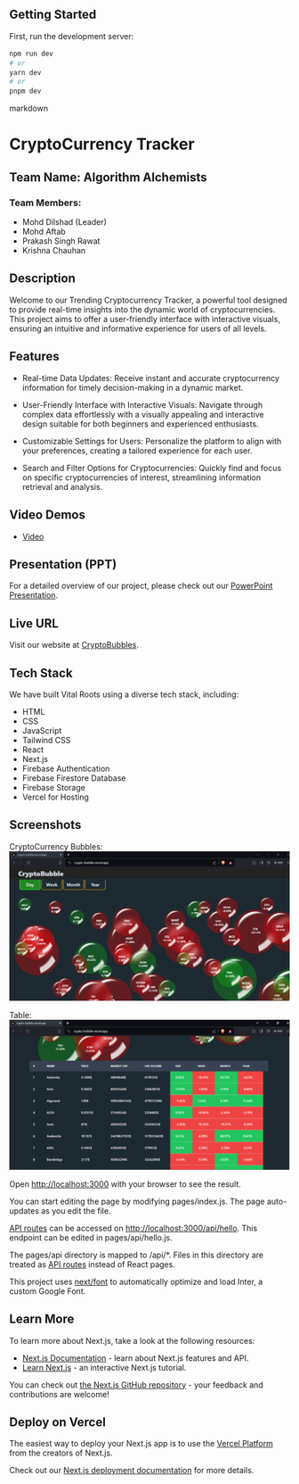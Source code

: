 ## Getting Started

First, run the development server:

```bash
npm run dev
# or
yarn dev
# or
pnpm dev
```



markdown
# CryptoCurrency Tracker

## Team Name: Algorithm Alchemists

### Team Members:
- Mohd Dilshad (Leader)
- Mohd Aftab
- Prakash Singh Rawat
- Krishna Chauhan

## Description
Welcome to our Trending Cryptocurrency Tracker, a powerful tool designed to provide real-time insights into the dynamic world of cryptocurrencies. This project aims to offer a user-friendly interface with interactive visuals, ensuring an intuitive and informative experience for users of all levels.

## Features
- Real-time Data Updates:
Receive instant and accurate cryptocurrency information for timely decision-making in a dynamic market.

- User-Friendly Interface with Interactive Visuals:
Navigate through complex data effortlessly with a visually appealing and interactive design suitable for both beginners and experienced enthusiasts.

- Customizable Settings for Users:
Personalize the platform to align with your preferences, creating a tailored experience for each user.

- Search and Filter Options for Cryptocurrencies:
Quickly find and focus on specific cryptocurrencies of interest, streamlining information retrieval and analysis.

## Video Demos
- [Video ]((https://youtu.be/I1nl7jY9VMM))

## Presentation (PPT)
For a detailed overview of our project, please check out our [PowerPoint Presentation](https://docs.google.com/presentation/d/1zMQS4eyLGuNOtmT97g692U4B7F5zRqvjBhUvIi1alE/edit?usp=sharing).

## Live URL
Visit our website at [CryptoBubbles](https://crypto-bubble.vercel.app/).



## Tech Stack
We have built Vital Roots using a diverse tech stack, including:
- HTML
- CSS
- JavaScript
- Tailwind CSS
- React
- Next.js
- Firebase Authentication
- Firebase Firestore Database
- Firebase Storage
- Vercel for Hosting

## Screenshots
CryptoCurrency Bubbles:
![login screen](/Output/Pic1.png)

Table:
![google auth](/Output/Pic2.png)


Open [http://localhost:3000](http://localhost:3000) with your browser to see the result.

You can start editing the page by modifying pages/index.js. The page auto-updates as you edit the file.

[API routes](https://nextjs.org/docs/api-routes/introduction) can be accessed on [http://localhost:3000/api/hello](http://localhost:3000/api/hello). This endpoint can be edited in pages/api/hello.js.

The pages/api directory is mapped to /api/*. Files in this directory are treated as [API routes](https://nextjs.org/docs/api-routes/introduction) instead of React pages.

This project uses [next/font](https://nextjs.org/docs/basic-features/font-optimization) to automatically optimize and load Inter, a custom Google Font.

## Learn More

To learn more about Next.js, take a look at the following resources:

- [Next.js Documentation](https://nextjs.org/docs) - learn about Next.js features and API.
- [Learn Next.js](https://nextjs.org/learn) - an interactive Next.js tutorial.

You can check out [the Next.js GitHub repository](https://github.com/vercel/next.js/) - your feedback and contributions are welcome!

## Deploy on Vercel

The easiest way to deploy your Next.js app is to use the [Vercel Platform](https://vercel.com/new?utm_medium=default-template&filter=next.js&utm_source=create-next-app&utm_campaign=create-next-app-readme) from the creators of Next.js.

Check out our [Next.js deployment documentation](https://nextjs.org/docs/deployment) for more details.
